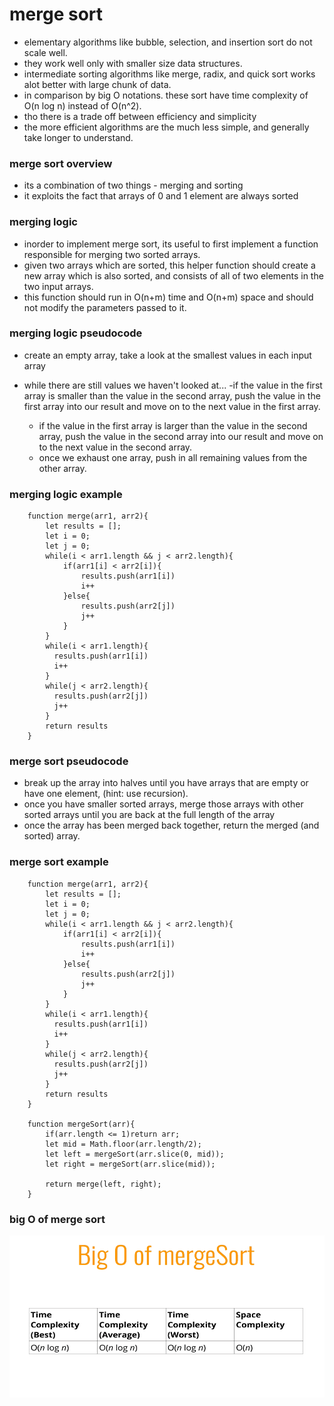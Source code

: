 # merge sort

- elementary algorithms like bubble, selection, and insertion sort do not scale well.
- they work well only with smaller size data structures.
- intermediate sorting algorithms like merge, radix, and quick sort works alot better with large chunk of data.
- in comparison by big O notations. these sort have time complexity of O(n log n) instead of O(n^2).
- tho there is a trade off between efficiency and simplicity
- the more efficient algorithms are the much less simple, and generally take longer to understand.

### merge sort overview

- its a combination of two things - merging and sorting
- it exploits the fact that arrays of 0 and 1 element are always sorted

### merging logic

- inorder to implement merge sort, its useful to first implement a function responsible for merging two sorted arrays.
- given two arrays which are sorted, this helper function should create a new array which is also sorted, and consists of all of two elements in the two input arrays.
- this function should run in O(n+m) time and O(n+m) space and should not modify the parameters passed to it.

### merging logic pseudocode

- create an empty array, take a look at the smallest values in each input array
- while there are still values we haven't looked at...
  -if the value in the first array is smaller than the value in the second array, push the value in the first array into our result and move on to the next value in the first array.

  - if the value in the first array is larger than the value in the second array, push the value in the second array into our result and move on to the next value in the second array.
  - once we exhaust one array, push in all remaining values from the other array.

### merging logic example

        function merge(arr1, arr2){
            let results = [];
            let i = 0;
            let j = 0;
            while(i < arr1.length && j < arr2.length){
                if(arr1[i] < arr2[i]){
                    results.push(arr1[i])
                    i++
                }else{
                    results.push(arr2[j])
                    j++
                }
            }
            while(i < arr1.length){
              results.push(arr1[i])
              i++
            }
            while(j < arr2.length){
              results.push(arr2[j])
              j++
            }
            return results
        }

### merge sort pseudocode

- break up the array into halves until you have arrays that are empty or have one element, (hint: use recursion).
- once you have smaller sorted arrays, merge those arrays with other sorted arrays until you are back at the full length of the array
- once the array has been merged back together, return the merged (and sorted) array.

### merge sort example

        function merge(arr1, arr2){
            let results = [];
            let i = 0;
            let j = 0;
            while(i < arr1.length && j < arr2.length){
                if(arr1[i] < arr2[i]){
                    results.push(arr1[i])
                    i++
                }else{
                    results.push(arr2[j])
                    j++
                }
            }
            while(i < arr1.length){
              results.push(arr1[i])
              i++
            }
            while(j < arr2.length){
              results.push(arr2[j])
              j++
            }
            return results
        }

        function mergeSort(arr){
            if(arr.length <= 1)return arr;
            let mid = Math.floor(arr.length/2);
            let left = mergeSort(arr.slice(0, mid));
            let right = mergeSort(arr.slice(mid));

            return merge(left, right);
        }

### big O of merge sort

![merge sort](/images/merge-sort.png)
